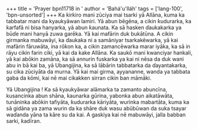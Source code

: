 +++
title = 'Prayer bpn11718 in '
author = 'Bahá'u'lláh'
tags = ['lang-100', 'bpn-unsorted']
+++
Ka ƙirƙiro mani zūciya mai tsarki yā Allāna, kuma ka tabbatar mani da kyaukyāwan lamiri. Yā abun bēgēna, a cikin ƙudurarka, ka ƙarfafā ni bisa hanyarka, yā abun ƙaunata. Ka sā hasken ɗaukakarka ya būɗe mani hanyā zuwa garēka. 
Yā kai mafārin duk bukātūna. A cikin girmanka mabuwāyi, ka ɗaukaka ni a samāniyar tsarkakēwarka, yā kai mafārin fāruwāta, ina rōƙon ka, a cikin zamancēwarka marar iyāka, ka sā in rāyu cikin farin ciki, yā kai da kake Allāna. Ka saukō mani kwanciyar hankali, yā kai abōkin zamāna, ka sā annurin fuskarka ya kai ni nēsa da duk wani abu in bā kai ba, yā Ubangijina, ka sā lābārin tabbatarka da ɗayantakarka, su cika zūciyāta da murna. Yā kai mai girma, ayyananne, wanda ya tabbata gaba da kōmi, kai nē mai cikakken sirran cikin ban māmāki.

Yā Ubangijina ! Ka sā kyaukyāwar alāmarka ta zamanto abuncīna, kusancinka abun shāna, ƙaunarka gūrina, yabonka abun aikatāwāta, tunāninka abōkin tafiyāta, ƙudurarka kāriyāta, wurinka mabartāta, kuma ka sā gidāna ya zama wurin da ka shāre duk wasu abūbūwan da suka tsayar waɗanda yāna ta kāre su da kai.
A gaskiya kai nē mabuwāyi, jalla babban sarki, ƙadīran.
